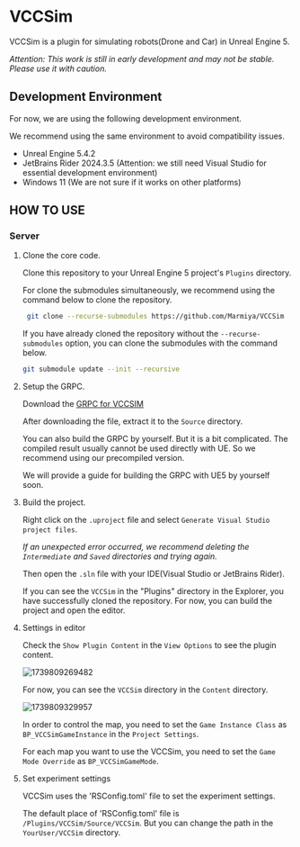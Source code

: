 # VCCSim

VCCSim is a plugin for simulating robots(Drone and Car) in Unreal Engine 5.

*Attention: This work is still in early development and may not be stable. Please use it with caution.*

## Development Environment

For now, we are using the following development environment.

We recommend using the same environment to avoid compatibility issues.

- Unreal Engine 5.4.2
- JetBrains Rider 2024.3.5 (Attention: we still need Visual Studio for essential development environment)
- Windows 11 (We are not sure if it works on other platforms)

## HOW TO USE

### Server

1. Clone the core code.

    Clone this repository to your Unreal Engine 5 project's `Plugins` directory.

   For clone the submodules simultaneously, we recommend using the command below to clone the repository.

   ```bash
    git clone --recurse-submodules https://github.com/Marmiya/VCCSim
    ```

    If you have already cloned the repository without the `--recurse-submodules` option, you can clone the submodules with the command below.

    ```bash
    git submodule update --init --recursive
    ```

2. Setup the GRPC.

    Download the [GRPC for VCCSIM](https://drive.google.com/file/d/11rhmTjRyMszTzqDrmTah0v8Zu6GyfrNo/view?usp=drive_link)

   After downloading the file, extract it to the `Source` directory.

   You can also build the GRPC by yourself. But it is a bit complicated. The compiled result usually cannot be used directly with UE. So we recommend using our precompiled version.

    We will provide a guide for building the GRPC with UE5 by yourself soon.

3. Build the project.

    Right click on the `.uproject` file and select `Generate Visual Studio project files`.

   *If an unexpected error occurred, we recommend deleting the `Intermediate` and `Saved` directories and trying again.*

    Then open the `.sln` file with your IDE(Visual Studio or JetBrains Rider).

    If you can see the `VCCSim` in the "Plugins" directory in the Explorer, you have successfully cloned the repository. For now, you can build the project and open the editor.

4. Settings in editor

    Check the `Show Plugin Content` in the `View Options` to see the plugin content.

    ![1739809269482](image/README/1739809269482.png)

    For now, you can see the `VCCSim` directory in the `Content` directory.

    ![1739809329957](image/README/1739809329957.png)

    In order to control the map, you need to set the `Game Instance Class` as `BP_VCCSimGameInstance` in the `Project Settings`.

    For each map you want to use the VCCSim, you need to set the `Game Mode Override` as `BP_VCCSimGameMode`.

5. Set experiment settings

    VCCSim uses the 'RSConfig.toml' file to set the experiment settings.

    The default place of 'RSConfig.toml' file is `/Plugins/VCCSim/Source/VCCSim`. But you can change the path in the `YourUser/VCCSim` directory.